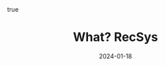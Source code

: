 ---
order: 1
title: What? RecSys
date: 2024-01-18
categories: [Research Interest, Recommender System]
tags: [Data Mining, Recommender System]
math: true
image:
    path: /_post_refer_img/RecommenderSystem/Thumbnail.jpg
---